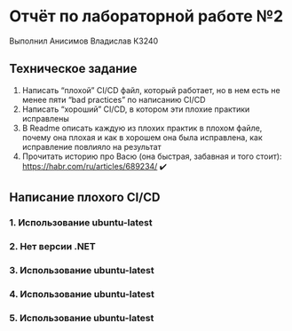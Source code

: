 # Отчёт по лабораторной работе №2
Выполнил Анисимов Владислав К3240
## Техническое задание
1. Написать “плохой” CI/CD файл, который работает, но в нем есть не менее пяти “bad practices” по написанию CI/CD
2. Написать “хороший” CI/CD, в котором эти плохие практики исправлены
3. В Readme описать каждую из плохих практик в плохом файле, почему она плохая и как в хорошем она была исправлена, как исправление повлияло на результат
4. Прочитать историю про Васю (она быстрая, забавная и того стоит): https://habr.com/ru/articles/689234/ ✔️
## Написание плохого CI/CD
### 1. Использование ubuntu-latest
### 2. Нет версии .NET
### 3. Использование ubuntu-latest
### 4. Использование ubuntu-latest
### 5. Использование ubuntu-latest
